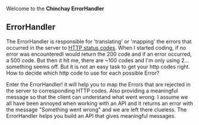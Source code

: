 
Welcome to the **Chinchay ErrorHandler**



## ErrorHandler

The ErrorHandler is responsible for 'translating' or 'mapping' the errors that occurred in the server to [HTTP status codes](https://en.wikipedia.org/wiki/List_of_HTTP_status_codes). When I started coding, if no error was encounteredI would return the 200 code and if an error occurred, a 500 code. But then it hit me, there are ~100 codes and I'm only using 2... something seems off. But it is not an easy task to get your http codes right. How to decide which http code to use for each possible Error? 

Enter the ErrorHandler! it will help you to map the Errors that are rejected in the server to corresponding HTTP codes. Also providing a meaningful message so that the client can understand what went wrong. I assume we all have been annoyed when working with an API and it returns an error with the message "Something went wrong" and we are left there clueless. The ErrorHandler helps you build an API that gives meaningful messages.
